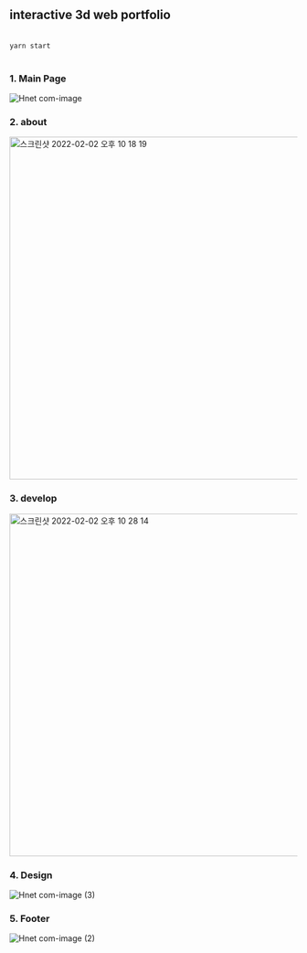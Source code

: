 ## interactive 3d web portfolio 
<br /> ```yarn start```
<br /><br />
### 1. Main Page<br />
![Hnet com-image](https://user-images.githubusercontent.com/98101323/152154882-36f2cc9c-173a-42e5-a4dd-8a2fefe79e3f.gif)
<br />

### 2. about <br />
<img width="600" alt="스크린샷 2022-02-02 오후 10 18 19" src="https://user-images.githubusercontent.com/98101323/152161418-874b8b25-8c3a-4b17-bcc1-a85dd088c727.png">
<br />

### 3. develop <br />
<img width="600" alt="스크린샷 2022-02-02 오후 10 28 14" src="https://user-images.githubusercontent.com/98101323/152167786-ff565abb-24a1-4552-907e-175bfbb77e2c.png">
<br />

### 4. Design <br />
![Hnet com-image (3)](https://user-images.githubusercontent.com/98101323/152167813-104537a0-b8fb-4d6d-ae9b-60be2fbfc534.gif)
<br/>

### 5. Footer <br />
![Hnet com-image (2)](https://user-images.githubusercontent.com/98101323/152157106-b8301d22-5509-4f4e-b0d5-97755a07cbc1.gif)
